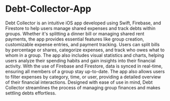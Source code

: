 # Debt-Collector-App
Debt Collector is an intuitive iOS app developed using Swift, Firebase, and Firestore to help users manage shared expenses and track debts within groups. Whether it's splitting a dinner bill or managing shared rent payments, the app provides essential features like group creation, customizable expense entries, and payment tracking. Users can split bills by percentage or shares, categorize expenses, and track who owes what to whom in a group. The app also includes visual statistics and charts, helping users analyze their spending habits and gain insights into their financial activity. With the use of Firebase and Firestore, data is synced in real-time, ensuring all members of a group stay up-to-date. The app also allows users to filter expenses by category, time, or user, providing a detailed overview of their financial interactions. Designed with ease of use in mind, Debt Collector streamlines the process of managing group finances and makes settling debts effortless.
